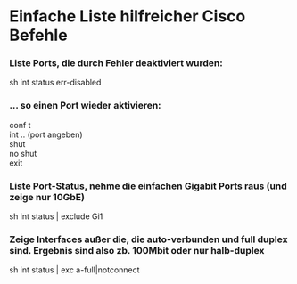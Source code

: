 # Einfache Liste hilfreicher Cisco Befehle  

### Liste Ports, die durch Fehler deaktiviert wurden:  

sh int status err-disabled  

### ... so einen Port wieder aktivieren:

conf t  
int .. (port angeben)  
shut  
no shut  
exit   

### Liste Port-Status, nehme die einfachen Gigabit Ports raus (und zeige nur 10GbE)  

sh int status | exclude Gi1


### Zeige Interfaces außer die, die auto-verbunden und full duplex sind. Ergebnis sind also zb. 100Mbit oder nur halb-duplex

sh int status  | exc a-full|notconnect  
